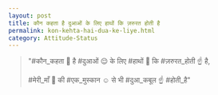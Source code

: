 ```yaml
---
layout: post
title: कौन कहता है दुआओं के लिए हाथों कि ज़रुरत होती है
permalink: kon-kehta-hai-dua-ke-liye.html
category: Attitude-Status
---
```

> "#कौन_कहता 👤 है #दुआओं 😌 के लिए #हाथों 👏 कि #ज़रुरत_होती ☝ है,
> 
> #मेरी_माँ 👵 की #एक_मुस्कान ☺ से भी #दुआ_कबूल ☝ #होती_है"